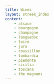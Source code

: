 ```yaml
---
title: Wines
layout: streek_index
content:
    - alsace
    - bourgogne
    - champagne
    - languedoc
    - loire 
    - jura
    - roussillon
    - lombardia
    - piemonte
    - sicilia
    - toscana
    - the magnums
---
```



